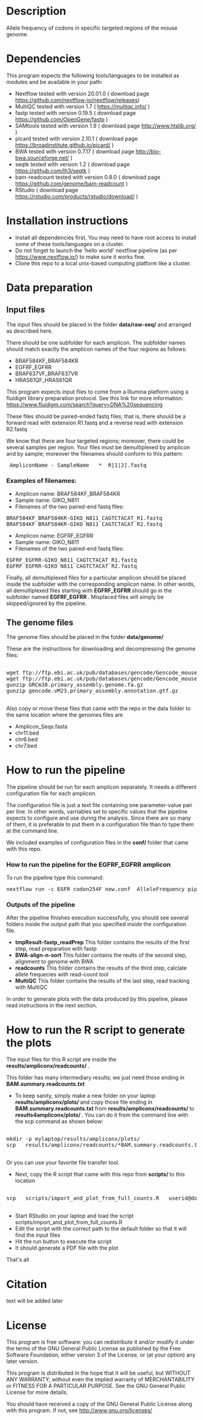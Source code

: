 # Description
Allele frequency of codons in specific targeted regions of the mouse genome.


# Dependencies

This program expects the following tools/languages to be installed as modules and be available in your path:

- Nextflow        tested with version 20.01.0   ( download page https://github.com/nextflow-io/nextflow/releases) 
- MultiQC         tested with version 1.7  ( https://multiqc.info/ ) 
- fastp           tested with version 0.19.5 ( download page https://github.com/OpenGene/fastp )
- SAMtools        tested with version 1.9 ( download page http://www.htslib.org/ )
- picard          tested with version 2.10.1 ( download page https://broadinstitute.github.io/picard/ )
- BWA             tested with version 0.7.17 ( download page http://bio-bwa.sourceforge.net/ )
- seqtk           tested with version 1.2 ( download page https://github.com/lh3/seqtk )
- bam-readcount   tested with version 0.8.0 ( download page https://github.com/genome/bam-readcount )
- RStudio         ( download page https://rstudio.com/products/rstudio/download/ )


# Installation instructions

- Install all dependencies first. You may need to have root access to install some of these tools/languages on a cluster.
- Do not forget to launch the 'hello world' nextflow pipeline (as per https://www.nextflow.io/) to make sure it works fine.
- Clone this repo to a local unix-based cumputing platform like a cluster.

# Data preparation

## Input files

The input files should be placed in the folder <b>data/raw-seq/</b> and arranged as described here.

There should be one subfolder for each amplicon. The subfolder names should match exactly the amplicon names of the four regions as follows:

- BRAF584KF_BRAF584KR
- EGFRF_EGFRR
- BRAF637VF_BRAF637VR
- HRAS61QF_HRAS61QR

This program expects input files to come from  a Illumina platform using a fluidigm library preparation protocol. See this link for more information:  https://www.fluidigm.com/search?query=DNA%20sequencing

These files should be paired-ended fastq files; that is, there should be a forward read with extension R1.fastq and a reverse read with extension R2.fastq

We know that there are four targeted regions; moreover, there could be several samples per region. Your files must be demultiplexed by amplicon and by sample; moreover the filenames should conform to this pattern:

<pre>
 AmpliconName - SampleName _ * _R[1|2].fastq
</pre>


### Examples of filenames:

- Amplicon name: BRAF584KF_BRAF584KR
- Sample name: GIKO_N811
- Filenames of the two paired-end fastq files:

<pre>
BRAF584KF_BRAF584KR-GIKO_N811_CAGTCTACAT_R1.fastq
BRAF584KF_BRAF584KR-GIKO_N811_CAGTCTACAT_R2.fastq
</pre>

- Amplicon name: EGFRF_EGFRR
- Sample name: GIKO_N811
- Filenames of the two paired-end fastq files:

<pre>
EGFRF_EGFRR-GIKO_N811_CAGTCTACAT_R1.fastq
EGFRF_EGFRR-GIKO_N811_CAGTCTACAT_R2.fastq
</pre>

Finally,  all demultiplexed files for a particular amplicon should be placed inside the subfolder with the corresponding amplicon name.  In other words, all demultiplexed files starting with <b> EGFRF_EGFRR </b> should go in the subfolder named <b> EGFRF_EGFRR </b>. Misplaced files will simply be skipped/ignored by the pipeline.

## The genome files

The genome files should be placed in the folder <b>data/genome/</b>

These are the instructions for downloading and decompressing the genome files:

<pre>

wget ftp://ftp.ebi.ac.uk/pub/databases/gencode/Gencode_mouse/release_M23/GRCm38.primary_assembly.genome.fa.gz
wget ftp://ftp.ebi.ac.uk/pub/databases/gencode/Gencode_mouse/release_M23/gencode.vM23.primary_assembly.annotation.gtf.gz
gunzip GRCm38.primary_assembly.genome.fa.gz
gunzip gencode.vM23.primary_assembly.annotation.gtf.gz

</pre>

Also copy or move these files that came with the repo in the data folder to the same location where the genomes files are

- Amplicon_Seqs.fasta
- chr11.bed
- chr6.bed
- chr7.bed



# How to run the pipeline

The pipeline should be run for each amplicon separately. It needs a different configuration file for each amplicon.

The configuration file is just a text file containing one parameter-value pair per line. In other words, varriables set to specific values that the pipeline expects to configure and use during the analysis. Since there are so many of them, it is preferable to put them in a configuration file than to type them at the command line.

We included examples of configuration files in the <b> conf/ </b> folder that came with this repo.

### How to run the pipeline for the EGFRF_EGFRR amplicon

To run the pipeline type this command:

<pre>
nextflow run -c EGFR_codon254F_new.conf  AlleleFrequency_pipeline.nf
</pre>

### Outputs of the pipeline

After the pipeline finishes execution successfully, you should see several folders inside the output path that you specified inside the configuration file.

- <b>tmpResult-fastp_readPrep</b> This folder contains the results of the first step, read preparation with fastp
- <b>BWA-align-n-sort</b> This folder contains the reults of the second step, alignment to genome with BWA
- <b>readcounts</b> This folder contains the results of the third step, calclate allele frequecies with read-count tool
- <b>MultiQC</b> This folder contains the results of the last step, read tracking with MultiQC

In order to generate plots with the data produced by this pipeline, please read instructions in the next section.


# How to run the R script to generate the plots

The input files for this R script are inside the <b> results/ampliconx/readcounts/ </b>.

This folder has many intermediary results; we just need those ending in <b> BAM.summary.readcounts.txt </b> 

- To keep sanity, simply make a new folder on your laptop <b> results/ampliconx/plots/ </b> and copy those file ending in <b> BAM.summary.readcounts.txt </b> from <b> results/ampliconx/readcounts/ </b> to <b> results4ampliconx/plots/ </b>.  You can do it from the command line with the scp command as shown below:

<pre>

mkdir -p mylaptop/results/ampliconx/plots/
scp   results/ampliconx/readcounts/*BAM.summary.readcounts.txt   userid@domain:mylaptop/results/ampliconx/plot/

</pre>

Or you can use your favorite file transfer tool.

- Next, copy the R script that came with this repo from <b> scripts/ </b> to this location

<pre>

scp   scripts/import_and_plot_from_full_counts.R   userid@domain:mylaptop/results/ampliconx/plot/

</pre>

- Start RStudio on your laptop and load the script scripts/import_and_plot_from_full_counts.R
- Edit the script with the correct path to the default folder so that it will find the input files
- Hit the run button to execute the script
- It should generate a PDF file with the plot

That's all

# Citation

text will be added later

# License

This program is free software: you can redistribute it and/or modify it under the terms of the GNU General Public License as published by the Free Software Foundation, either version 3 of the License, or (at your option) any later version.

This program is distributed in the hope that it will be useful, but WITHOUT ANY WARRANTY; without even the implied warranty of MERCHANTABILITY or FITNESS FOR A PARTICULAR PURPOSE. See the GNU General Public License for more details.

You should have received a copy of the GNU General Public License along with this program. If not, see http://www.gnu.org/licenses/

